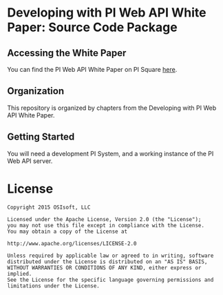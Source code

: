 Developing with PI Web API White Paper: Source Code Package
===
## Accessing the White Paper
You can find the PI Web API White Paper on PI Square [here](https://pisquare.osisoft.com/docs/DOC-1940).  

## Organization
This repository is organized by chapters from the Developing with PI Web API White Paper. 

## Getting Started
You will need a development PI System, and a working instance of the PI Web API server. 

# License

    Copyright 2015 OSIsoft, LLC
     
    Licensed under the Apache License, Version 2.0 (the "License");
    you may not use this file except in compliance with the License.
    You may obtain a copy of the License at
     
    http://www.apache.org/licenses/LICENSE-2.0
     
    Unless required by applicable law or agreed to in writing, software
    distributed under the License is distributed on an "AS IS" BASIS,
    WITHOUT WARRANTIES OR CONDITIONS OF ANY KIND, either express or implied.
    See the License for the specific language governing permissions and
    limitations under the License.

